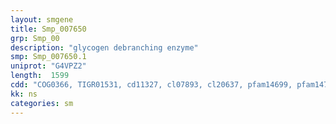 ```yaml
---
layout: smgene
title: Smp_007650
grp: Smp_00
description: "glycogen debranching enzyme"
smp: Smp_007650.1
uniprot: "G4VPZ2"
length:  1599
cdd: "COG0366, TIGR01531, cd11327, cl07893, cl20637, pfam14699, pfam14701"
kk: ns
categories: sm
---
```

